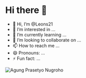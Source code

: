 # Hi there 👋

- 👋 Hi, I’m @Leons21
- 👀 I’m interested in ...
- 🌱 I’m currently learning ...
- 💞️ I’m looking to collaborate on ...
- 📫 How to reach me ...
- 😄 Pronouns: ...
- ⚡ Fun fact: ...

<p><img align="left" src="https://github-readme-stats.vercel.app/api/top-langs?username=Leons21&show_icons=true&locale=en&layout=compact&theme=nightowl" alt="Agung Prasetyo Nugroho" /></p>
<!---
Leons21/Leons21 is a ✨ special ✨ repository because its `README.md` (this file) appears on your GitHub profile.
You can click the Preview link to take a look at your changes.
--->
